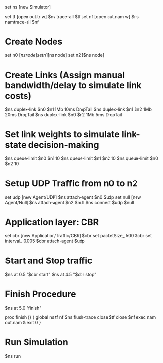 
set ns [new Simulator]


set tf [open out.tr w]
$ns trace-all $tf
set nf [open out.nam w]
$ns namtrace-all $nf

# Create Nodes
set n0 [$ns node]
set n1 [$ns node]
set n2 [$ns node]

# Create Links (Assign manual bandwidth/delay to simulate link costs)
$ns duplex-link $n0 $n1 1Mb 10ms DropTail
$ns duplex-link $n1 $n2 1Mb 20ms DropTail
$ns duplex-link $n0 $n2 1Mb 5ms DropTail

# Set link weights to simulate link-state decision-making
$ns queue-limit $n0 $n1 10
$ns queue-limit $n1 $n2 10
$ns queue-limit $n0 $n2 10

# Setup UDP Traffic from n0 to n2
set udp [new Agent/UDP]
$ns attach-agent $n0 $udp
set null [new Agent/Null]
$ns attach-agent $n2 $null
$ns connect $udp $null

# Application layer: CBR
set cbr [new Application/Traffic/CBR]
$cbr set packetSize_ 500
$cbr set interval_ 0.005
$cbr attach-agent $udp

# Start and Stop traffic
$ns at 0.5 "$cbr start"
$ns at 4.5 "$cbr stop"

# Finish Procedure
$ns at 5.0 "finish"

proc finish {} {
    global ns tf nf
    $ns flush-trace
    close $tf
    close $nf
    exec nam out.nam &
    exit 0
}

# Run Simulation
$ns run
